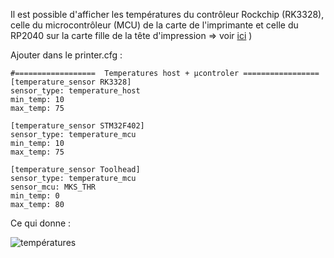 Il est possible d'afficher les températures du contrôleur Rockchip (RK3328), celle du microcontrôleur (MCU) de la carte de l'imprimante et celle du RP2040 sur la carte fille de la tête d'impression
=> voir [ici](https://www.klipper3d.org/fr/Config_Reference.html#capteur-de-temperature-integre-au-microcontroleur) )

Ajouter dans le printer.cfg :
```
#==================  Temperatures host + μcontroler =================
[temperature_sensor RK3328]
sensor_type: temperature_host
min_temp: 10
max_temp: 75

[temperature_sensor STM32F402]
sensor_type: temperature_mcu
min_temp: 10
max_temp: 75

[temperature_sensor Toolhead]
sensor_type: temperature_mcu
sensor_mcu: MKS_THR
min_temp: 0
max_temp: 80
```

Ce qui donne :

![températures](../Images/fluidd-temperatures.jpg)
